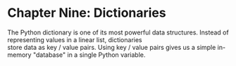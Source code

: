 # Chapter Nine: Dictionaries

The Python dictionary is one of its most powerful data structures. Instead of representing values in a linear list, dictionaries<br>
store data as key / value pairs. Using key / value pairs gives us a simple in-memory "database" in a single Python variable.
